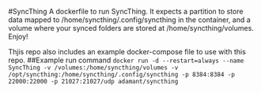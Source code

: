#SyncThing
A dockerfile to run SyncThing. It expects a  partition to store data mapped to /home/syncthing/.config/syncthing in the container, and a volume where your synced folders are stored at /home/syncthing/volumes. Enjoy!

Thjis repo also includes an example docker-compose file to use with this repo.
##Example run command
`docker run -d --restart=always --name SyncThing -v /volumes:/home/syncthing/volumes -v /opt/syncthing:/home/syncthing/.config/syncthing -p 8384:8384 -p 22000:22000 -p 21027:21027/udp adamant/syncthing`
